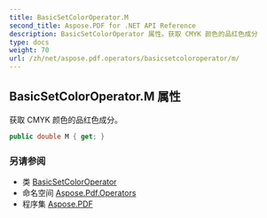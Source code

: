 ```yaml
---
title: BasicSetColorOperator.M
second_title: Aspose.PDF for .NET API Reference
description: BasicSetColorOperator 属性。获取 CMYK 颜色的品红色成分
type: docs
weight: 70
url: /zh/net/aspose.pdf.operators/basicsetcoloroperator/m/
---
```

## BasicSetColorOperator.M 属性

获取 CMYK 颜色的品红色成分。

```csharp
public double M { get; }
```

### 另请参阅

* 类 [BasicSetColorOperator](../)
* 命名空间 [Aspose.Pdf.Operators](../../../aspose.pdf.operators/)
* 程序集 [Aspose.PDF](../../../)